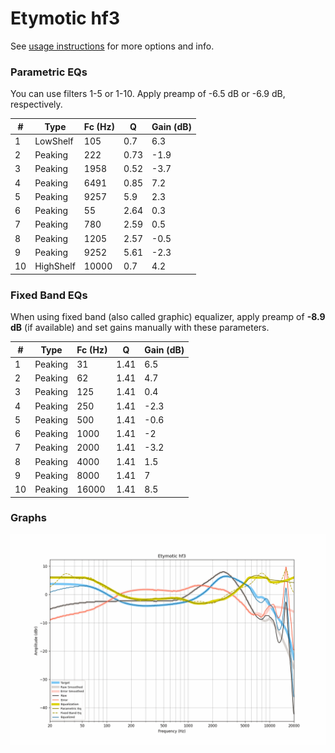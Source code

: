 # Etymotic hf3
See [usage instructions](https://github.com/jaakkopasanen/AutoEq#usage) for more options and info.

### Parametric EQs
You can use filters 1-5 or 1-10. Apply preamp of -6.5 dB or -6.9 dB, respectively.

|   # | Type      |   Fc (Hz) |    Q |   Gain (dB) |
|-----|-----------|-----------|------|-------------|
|   1 | LowShelf  |       105 | 0.7  |         6.3 |
|   2 | Peaking   |       222 | 0.73 |        -1.9 |
|   3 | Peaking   |      1958 | 0.52 |        -3.7 |
|   4 | Peaking   |      6491 | 0.85 |         7.2 |
|   5 | Peaking   |      9257 | 5.9  |         2.3 |
|   6 | Peaking   |        55 | 2.64 |         0.3 |
|   7 | Peaking   |       780 | 2.59 |         0.5 |
|   8 | Peaking   |      1205 | 2.57 |        -0.5 |
|   9 | Peaking   |      9252 | 5.61 |        -2.3 |
|  10 | HighShelf |     10000 | 0.7  |         4.2 |

### Fixed Band EQs
When using fixed band (also called graphic) equalizer, apply preamp of **-8.9 dB** (if available) and set gains manually with these parameters.

|   # | Type    |   Fc (Hz) |    Q |   Gain (dB) |
|-----|---------|-----------|------|-------------|
|   1 | Peaking |        31 | 1.41 |         6.5 |
|   2 | Peaking |        62 | 1.41 |         4.7 |
|   3 | Peaking |       125 | 1.41 |         0.4 |
|   4 | Peaking |       250 | 1.41 |        -2.3 |
|   5 | Peaking |       500 | 1.41 |        -0.6 |
|   6 | Peaking |      1000 | 1.41 |        -2   |
|   7 | Peaking |      2000 | 1.41 |        -3.2 |
|   8 | Peaking |      4000 | 1.41 |         1.5 |
|   9 | Peaking |      8000 | 1.41 |         7   |
|  10 | Peaking |     16000 | 1.41 |         8.5 |

### Graphs
![](./Etymotic%20hf3.png)

